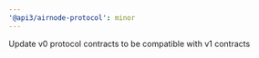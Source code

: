 ```yaml
---
'@api3/airnode-protocol': minor
---
```


Update v0 protocol contracts to be compatible with v1 contracts
